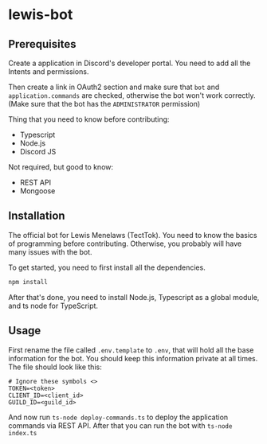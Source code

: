 # lewis-bot

## Prerequisites

Create a application in Discord's developer portal. You need to add all the Intents and permissions.

Then create a link in OAuth2 section and make sure that `bot` and `application.commands` are checked, otherwise the bot won't work correctly. (Make sure that the bot has the `ADMINISTRATOR` permission)

Thing that you need to know before contributing:

-   Typescript
-   Node.js
-   Discord JS

Not required, but good to know:

-   REST API
-   Mongoose

## Installation

The official bot for Lewis Menelaws (TectTok).
You need to know the basics of programming before contributing. Otherwise, you probably will have many issues with the bot.

To get started, you need to first install all the dependencies.

```bash
npm install
```

After that's done, you need to install Node.js, Typescript as a global module, and ts node for TypeScript.

## Usage

First rename the file called `.env.template` to `.env`, that will hold all the base information for the bot. You should keep this information private at all times.
The file should look like this:

```env
# Ignore these symbols <>
TOKEN=<token>
CLIENT_ID=<client_id>
GUILD_ID=<guild_id>
```

And now run `ts-node deploy-commands.ts` to deploy the application commands via REST API.
After that you can run the bot with `ts-node index.ts`
